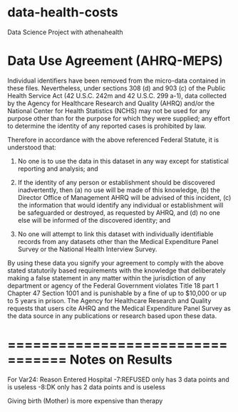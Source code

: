 data-health-costs
=================

Data Science Project with athenahealth


Data Use Agreement  (AHRQ-MEPS)
===============================
Individual identifiers have been removed from the micro-data contained in these files. 
Nevertheless, under sections 308 (d) and 903 (c) of the Public Health Service Act (42 U.S.C. 
242m and 42 U.S.C. 299 a-1), data collected by the Agency for Healthcare Research and Quality 
(AHRQ) and/or the National Center for Health Statistics (NCHS) may not be used for any 
purpose other than for the purpose for which they were supplied; any effort to determine the 
identity of any reported cases is prohibited by law. 

Therefore in accordance with the above referenced Federal Statute, it is understood that: 

1. No one is to use the data in this dataset in any way except for statistical reporting and 
analysis; and 

2. If the identity of any person or establishment should be discovered inadvertently, 
then (a) no use will be made of this knowledge, (b) the Director Office of 
Management AHRQ will be advised of this incident, (c) the information that would 
identify any individual or establishment will be safeguarded or destroyed, as 
requested by AHRQ, and (d) no one else will be informed of the discovered identity; 
and 

3. No one will attempt to link this dataset with individually identifiable records from 
any datasets other than the Medical Expenditure Panel Survey or the National Health 
Interview Survey. 

By using these data you signify your agreement to comply with the above stated statutorily based 
requirements with the knowledge that deliberately making a false statement in any matter within 
the jurisdiction of any department or agency of the Federal Government violates Title 18 part 1 
Chapter 47 Section 1001 and is punishable by a fine of up to $10,000 or up to 5 years in prison. 
The Agency for Healthcare Research and Quality requests that users cite AHRQ and the Medical 
Expenditure Panel Survey as the data source in any publications or research based upon these 
data.

=================================
Notes on Results
=================================

For Var24: Reason Entered Hospital
-7:REFUSED only has 3 data points and is useless
-8:DK only has 2 data points and is useless


Giving birth (Mother) is more expensive than therapy

